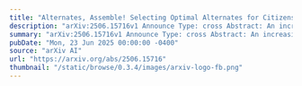 ```yaml
---
title: "Alternates, Assemble! Selecting Optimal Alternates for Citizens' Assemblies"
description: "arXiv:2506.15716v1 Announce Type: cross Abstract: An increasingly influential form of deliberative democracy centers on citizens' assemblies, where randomly selected people discuss policy questions. The legitimacy of these panels hinges on their representation of the broader population, but panelists often drop out, leading to an unbalanced composition. Although participant attrition is mitigated in practice by alternates, their selection is not taken into account by existing methods. To address this gap, we introduce an optimization framework for alternate selection. Our algorithmic approach, which leverages learning-theoretic machinery, estimates dropout probabilities using historical data and selects alternates to minimize expected misrepresentation. We establish theoretical guarantees for our approach, including worst-case bounds on sample complexity (with implications for computational efficiency) and on loss when panelists' probabilities of dropping out are mis-estimated. Empirical evaluation using real-world data demonstrates that, compared to the status quo, our method significantly improves representation while requiring fewer alternates."
summary: "arXiv:2506.15716v1 Announce Type: cross Abstract: An increasingly influential form of deliberative democracy centers on citizens' assemblies, where randomly selected people discuss policy questions. The legitimacy of these panels hinges on their representation of the broader population, but panelists often drop out, leading to an unbalanced composition. Although participant attrition is mitigated in practice by alternates, their selection is not taken into account by existing methods. To address this gap, we introduce an optimization framework for alternate selection. Our algorithmic approach, which leverages learning-theoretic machinery, estimates dropout probabilities using historical data and selects alternates to minimize expected misrepresentation. We establish theoretical guarantees for our approach, including worst-case bounds on sample complexity (with implications for computational efficiency) and on loss when panelists' probabilities of dropping out are mis-estimated. Empirical evaluation using real-world data demonstrates that, compared to the status quo, our method significantly improves representation while requiring fewer alternates."
pubDate: "Mon, 23 Jun 2025 00:00:00 -0400"
source: "arXiv AI"
url: "https://arxiv.org/abs/2506.15716"
thumbnail: "/static/browse/0.3.4/images/arxiv-logo-fb.png"
---
```


